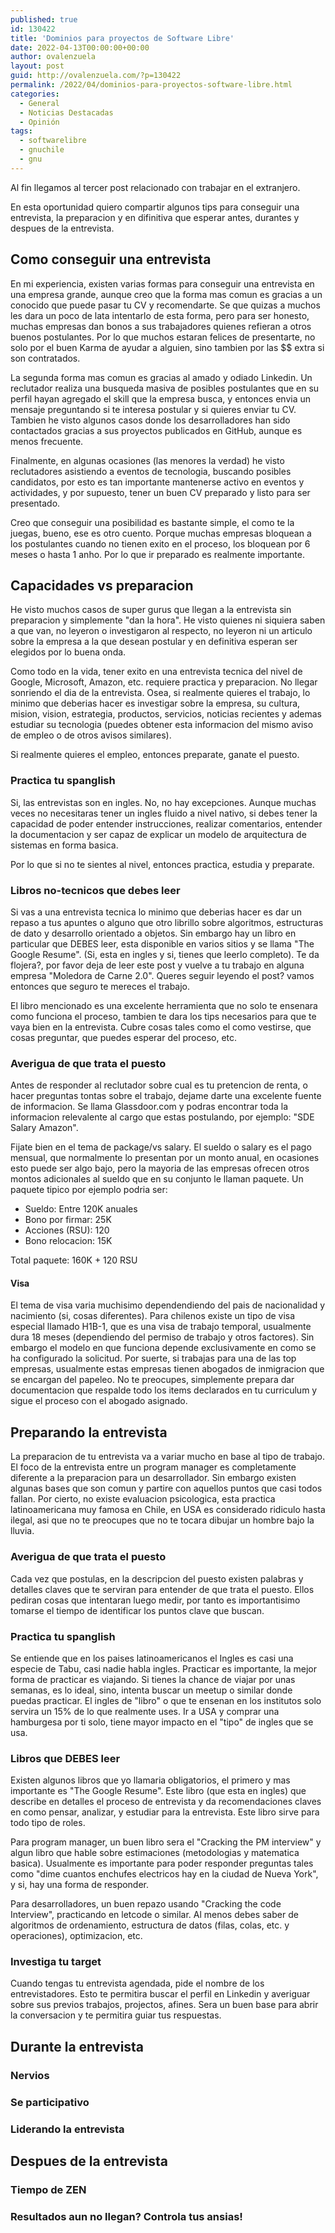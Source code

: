 ```yaml
---
published: true
id: 130422
title: 'Dominios para proyectos de Software Libre'
date: 2022-04-13T00:00:00+00:00
author: ovalenzuela
layout: post
guid: http://ovalenzuela.com/?p=130422
permalink: /2022/04/dominios-para-proyectos-software-libre.html
categories:
  - General
  - Noticias Destacadas
  - Opinión
tags:
  - softwarelibre
  - gnuchile
  - gnu
---
```


Al fin llegamos al tercer post relacionado con trabajar en el extranjero.

En esta oportunidad quiero compartir algunos tips para conseguir una entrevista, la preparacion y en difinitiva que esperar antes, durantes y despues de 
la entrevista.

## Como conseguir una entrevista

En mi experiencia, existen varias formas para conseguir una entrevista en una empresa grande, aunque creo que la forma mas comun es gracias a un conocido que puede pasar 
tu CV y recomendarte. Se que quizas a muchos les dara un poco de lata intentarlo de esta forma, pero para ser honesto, muchas empresas dan bonos a sus 
trabajadores quienes refieran a otros buenos postulantes. Por lo que muchos estaran felices de presentarte, no solo por el buen Karma de ayudar a alguien, 
sino tambien por las $$ extra si son contratados. 

La segunda forma mas comun es gracias al amado y odiado Linkedin. Un reclutador realiza una busqueda masiva de posibles postulantes que en su perfil 
hayan agregado el skill que la empresa busca, y entonces envia un mensaje preguntando si te interesa postular y si quieres enviar tu CV. Tambien he visto 
algunos casos donde los desarrolladores han sido contactados gracias a sus proyectos publicados en GitHub, aunque es menos frecuente.

Finalmente, en algunas ocasiones (las menores la verdad) he visto reclutadores asistiendo a eventos de tecnologia, buscando posibles candidatos, por esto 
es tan importante mantenerse activo en eventos y actividades, y por supuesto, tener un buen CV preparado y listo para ser presentado.

Creo que conseguir una posibilidad es bastante simple, el como te la juegas, bueno, ese es otro cuento. Porque muchas empresas bloquean a los postulantes cuando no tienen 
exito en el proceso, los bloquean por 6 meses o hasta 1 anho. Por lo que ir preparado es realmente importante.

## Capacidades vs preparacion

He visto muchos casos de super gurus que llegan a la entrevista sin preparacion y simplemente "dan la hora". He visto quienes ni siquiera saben a que van,
no leyeron o investigaron al respecto, no leyeron ni un articulo sobre la empresa a la que desean postular y en definitiva esperan ser elegidos por lo
buena onda.

Como todo en la vida, tener exito en una entrevista tecnica del nivel de Google, Microsoft, Amazon, etc. requiere practica y preparacion. No llegar sonriendo el 
dia de la entrevista. Osea, si realmente quieres el trabajo, lo minimo que deberias hacer es investigar sobre la empresa, su cultura, mision, vision, estrategia, 
productos, servicios, noticias recientes y ademas estudiar su tecnologia (puedes obtener esta informacion del mismo aviso de empleo o de otros avisos similares).

Si realmente quieres el empleo, entonces preparate, ganate el puesto.

### Practica tu spanglish

Si, las entrevistas son en ingles. No, no hay excepciones. Aunque muchas veces no necesitaras tener un ingles fluido a nivel nativo, si debes tener la capacidad 
de poder entender instrucciones, realizar comentarios, entender la documentacion y ser capaz de explicar un modelo de arquitectura de sistemas en forma basica.

Por lo que si no te sientes al nivel, entonces practica, estudia y preparate.

### Libros no-tecnicos que debes leer

Si vas a una entrevista tecnica lo minimo que deberias hacer es dar un repaso a tus apuntes o alguno que otro librillo sobre algoritmos, estructuras de dato y desarrollo 
orientado a objetos. Sin embargo hay un libro en particular que DEBES leer, esta disponible en varios sitios y se llama "The Google Resume". (Si, esta en ingles y si, 
tienes que leerlo completo). Te da flojera?, por favor deja de leer este post y vuelve a tu trabajo en alguna empresa "Moledora de Carne 2.0". Queres seguir 
leyendo el post? vamos entonces que seguro te mereces el trabajo.

El libro mencionado es una excelente herramienta que no solo te ensenara como funciona el proceso, tambien te dara los tips necesarios para que te vaya bien en la entrevista. 
Cubre cosas tales como el como vestirse, que cosas preguntar, que puedes esperar del proceso, etc.

### Averigua de que trata el puesto

Antes de responder al reclutador sobre cual es tu pretencion de renta, o hacer preguntas tontas sobre el trabajo, dejame darte una excelente fuente de informacion. Se llama
Glassdoor.com y podras encontrar toda la informacion relevalente al cargo que estas postulando, por ejemplo: "SDE Salary Amazon".

Fijate bien en el tema de package/vs salary. El sueldo o salary es el pago mensual, que normalmente lo presentan por un monto anual, en ocasiones esto puede ser algo bajo, 
pero la mayoria de las empresas ofrecen otros montos adicionales al sueldo que en su conjunto le llaman paquete. Un paquete tipico por ejemplo podria ser:

* Sueldo: Entre 120K anuales
* Bono por firmar: 25K
* Acciones (RSU): 120
* Bono relocacion: 15K

Total paquete: 160K + 120 RSU

#### Visa

El tema de visa varia muchisimo dependendiendo del pais de nacionalidad y nacimiento (si, cosas diferentes). Para chilenos existe un tipo de visa especial llamado H1B-1, que es una visa de trabajo temporal, usualmente dura 18 meses (dependiendo del permiso de trabajo y otros factores). Sin embargo el modelo en que funciona depende exclusivamente en como se ha configurado la solicitud. Por suerte, si trabajas para una de las top empresas, usualmente estas empresas tienen abogados de inmigracion que se encargan del papeleo.
No te preocupes, simplemente prepara dar documentacion que respalde todo los items declarados en tu curriculum y sigue el proceso con el abogado asignado.

## Preparando la entrevista

La preparacion de tu entrevista va a variar mucho en base al tipo de trabajo. El foco de la entrevista entre un program manager es completamente diferente a la preparacion para un desarrollador. Sin embargo existen algunas bases que son comun y partire con aquellos puntos que casi todos fallan.
Por cierto, no existe evaluacion psicologica, esta practica latinoamericana muy famosa en Chile, en USA es considerado ridiculo hasta ilegal, asi que no te preocupes que no te tocara dibujar un hombre bajo la lluvia.

### Averigua de que trata el puesto

Cada vez que postulas, en la descripcion del puesto existen palabras y detalles claves que te serviran para entender de que trata el puesto. Ellos pediran cosas que intentaran luego medir, por tanto es importantisimo tomarse el tiempo de identificar los puntos clave que buscan.

### Practica tu spanglish

Se entiende que en los paises latinoamericanos el Ingles es casi una especie de Tabu, casi nadie habla ingles. Practicar es importante, la mejor forma de practicar es viajando. Si tienes la chance de viajar por unas semanas, es lo ideal, sino, intenta buscar un meetup o similar donde puedas practicar. El ingles de "libro" o que te ensenan en los institutos solo servira un 15% de lo que realmente uses. Ir a USA y comprar una hamburgesa por ti solo, tiene mayor impacto en el "tipo" de ingles que se usa.

### Libros que DEBES leer

Existen algunos libros que yo llamaria obligatorios, el primero y mas importante es "The Google Resume". Este libro (que esta en ingles) que describe en detalles el proceso de entrevista y da recomendaciones claves en como pensar, analizar, y estudiar para la entrevista. Este libro sirve para todo tipo de roles.

Para program manager, un buen libro sera el "Cracking the PM interview" y algun libro que hable sobre estimaciones (metodologias y matematica basica). Usualmente es importante para poder responder preguntas tales como "dime cuantos enchufes electricos hay en la ciudad de Nueva York", y si, hay una forma de responder.

Para desarrolladores, un buen repazo usando "Cracking the code Interview", practicando en letcode o similar. Al menos debes saber de algoritmos de ordenamiento, estructura de datos (filas, colas, etc. y operaciones), optimizacion, etc.

### Investiga tu target

Cuando tengas tu entrevista agendada, pide el nombre de los entrevistadores. Esto te permitira buscar el perfil en Linkedin y averiguar sobre sus previos trabajos, projectos, afines. Sera un buen base para abrir la conversacion y te permitira guiar tus respuestas.

## Durante la entrevista
### Nervios
### Se participativo
### Liderando la entrevista

## Despues de la entrevista
### Tiempo de ZEN
### Resultados aun no llegan? Controla tus ansias!
